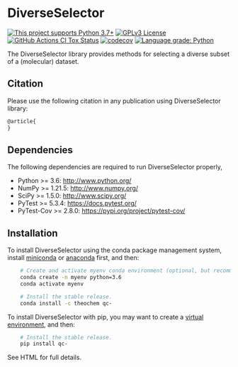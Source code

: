 # DiverseSelector

[![This project supports Python 3.7+](https://img.shields.io/badge/Python-3.7+-blue.svg)](https://python.org/downloads)
[![GPLv3 License](https://img.shields.io/badge/License-GPL%20v3-yellow.svg)](https://opensource.org/licenses/)
[![GitHub Actions CI Tox Status](https://github.com/theochem/DiverseSelector/actions/workflows/ci_tox.yml/badge.svg?branch=main)](https://github.com/theochem/DiverseSelector/actions/workflows/ci_tox.yml)
[![codecov](https://codecov.io/gh/theochem/DiverseSelector/branch/main/graph/badge.svg?token=0UJixrJfNJ)](https://codecov.io/gh/theochem/DiverseSelector)
[![Language grade: Python](https://img.shields.io/lgtm/grade/python/g/theochem/DiverseSelector.svg?logo=lgtm&logoWidth=18)](https://lgtm.com/projects/g/theochem/DiverseSelector/context:python)

The DiverseSelector library provides methods for selecting a diverse subset of a (molecular) dataset.


Citation
--------

Please use the following citation in any publication using DiverseSelector library:

```md
@article{
}
```

Dependencies
------------

The following dependencies are required to run DiverseSelector properly,

* Python >= 3.6: http://www.python.org/
* NumPy >= 1.21.5: http://www.numpy.org/
* SciPy >= 1.5.0: http://www.scipy.org/
* PyTest >= 5.3.4: https://docs.pytest.org/
* PyTest-Cov >= 2.8.0: https://pypi.org/project/pytest-cov/


Installation
------------

To install DiverseSelector using the conda package management system, install
[miniconda](https://conda.io/miniconda.html) or [anaconda](https://www.anaconda.com/download)
first, and then:

```bash
    # Create and activate myenv conda environment (optional, but recommended)
    conda create -n myenv python=3.6
    conda activate myenv

    # Install the stable release.
    conda install -c theochem qc-
```

To install DiverseSelector with pip, you may want to create a
[virtual environment](https://docs.python.org/3/tutorial/venv.html), and then:


```bash
    # Install the stable release.
    pip install qc-
```

See HTML for full details.
